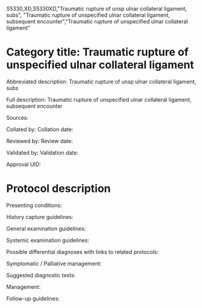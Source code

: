 S5330,XD,S5330XD,"Traumatic rupture of unsp ulnar collateral ligament, subs", "Traumatic rupture of unspecified ulnar collateral ligament, subsequent encounter","Traumatic rupture of unspecified ulnar collateral ligament"
# Category title: Traumatic rupture of unspecified ulnar collateral ligament

Abbreviated description: Traumatic rupture of unsp ulnar collateral ligament, subs

Full description: Traumatic rupture of unspecified ulnar collateral ligament, subsequent encounter

Sources:

Collated by:
Collation date:

Reviewed by:
Review date:

Validated by:
Validation date:

Approval UID:

# Protocol description

Presenting conditions:

History capture guidelines:

General examination guidelines:

Systemic examination guidelines:

Possible differential diagnoses with links to related protocols:

Symptomatic / Palliative management:

Suggested diagnostic tests:

Management:

Follow-up guidelines:
